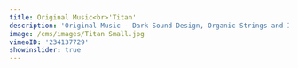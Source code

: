 ```yaml
---
title: Original Music<br>'Titan'
description: 'Original Music - Dark Sound Design, Organic Strings and Impactful Bass.'
image: /cms/images/Titan Small.jpg
vimeoID: '234137729'
showinslider: true
---
```














